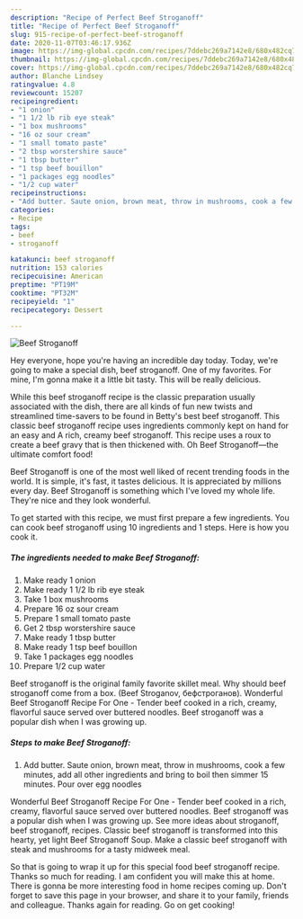 ```yaml
---
description: "Recipe of Perfect Beef Stroganoff"
title: "Recipe of Perfect Beef Stroganoff"
slug: 915-recipe-of-perfect-beef-stroganoff
date: 2020-11-07T03:46:17.936Z
image: https://img-global.cpcdn.com/recipes/7ddebc269a7142e8/680x482cq70/beef-stroganoff-recipe-main-photo.jpg
thumbnail: https://img-global.cpcdn.com/recipes/7ddebc269a7142e8/680x482cq70/beef-stroganoff-recipe-main-photo.jpg
cover: https://img-global.cpcdn.com/recipes/7ddebc269a7142e8/680x482cq70/beef-stroganoff-recipe-main-photo.jpg
author: Blanche Lindsey
ratingvalue: 4.8
reviewcount: 15207
recipeingredient:
- "1 onion"
- "1 1/2 lb rib eye steak"
- "1 box mushrooms"
- "16 oz sour cream"
- "1 small tomato paste"
- "2 tbsp worstershire sauce"
- "1 tbsp butter"
- "1 tsp beef bouillon"
- "1 packages egg noodles"
- "1/2 cup water"
recipeinstructions:
- "Add butter. Saute onion, brown meat, throw in mushrooms, cook a few minutes, add all other ingredients and bring to boil then simmer 15 minutes. Pour over egg noodles"
categories:
- Recipe
tags:
- beef
- stroganoff

katakunci: beef stroganoff 
nutrition: 153 calories
recipecuisine: American
preptime: "PT19M"
cooktime: "PT32M"
recipeyield: "1"
recipecategory: Dessert

---
```



![Beef Stroganoff](https://img-global.cpcdn.com/recipes/7ddebc269a7142e8/680x482cq70/beef-stroganoff-recipe-main-photo.jpg)

Hey everyone, hope you're having an incredible day today. Today, we're going to make a special dish, beef stroganoff. One of my favorites. For mine, I'm gonna make it a little bit tasty. This will be really delicious.

While this beef stroganoff recipe is the classic preparation usually associated with the dish, there are all kinds of fun new twists and streamlined time-savers to be found in Betty&#39;s best beef stroganoff. This classic beef stroganoff recipe uses ingredients commonly kept on hand for an easy and A rich, creamy beef stroganoff. This recipe uses a roux to create a beef gravy that is then thickened with. Oh Beef Stroganoff—the ultimate comfort food!

Beef Stroganoff is one of the most well liked of recent trending foods in the world. It is simple, it's fast, it tastes delicious. It is appreciated by millions every day. Beef Stroganoff is something which I've loved my whole life. They're nice and they look wonderful.


To get started with this recipe, we must first prepare a few ingredients. You can cook beef stroganoff using 10 ingredients and 1 steps. Here is how you cook it.

<!--inarticleads1-->

##### The ingredients needed to make Beef Stroganoff:

1. Make ready 1 onion
1. Make ready 1 1/2 lb rib eye steak
1. Take 1 box mushrooms
1. Prepare 16 oz sour cream
1. Prepare 1 small tomato paste
1. Get 2 tbsp worstershire sauce
1. Make ready 1 tbsp butter
1. Make ready 1 tsp beef bouillon
1. Take 1 packages egg noodles
1. Prepare 1/2 cup water


Beef stroganoff is the original family favorite skillet meal. Why should beef stroganoff come from a box. (Beef Stroganov, бефстроганов). Wonderful Beef Stroganoff Recipe For One - Tender beef cooked in a rich, creamy, flavorful sauce served over buttered noodles. Beef stroganoff was a popular dish when I was growing up. 

<!--inarticleads2-->

##### Steps to make Beef Stroganoff:

1. Add butter. Saute onion, brown meat, throw in mushrooms, cook a few minutes, add all other ingredients and bring to boil then simmer 15 minutes. Pour over egg noodles


Wonderful Beef Stroganoff Recipe For One - Tender beef cooked in a rich, creamy, flavorful sauce served over buttered noodles. Beef stroganoff was a popular dish when I was growing up. See more ideas about stroganoff, beef stroganoff, recipes. Classic beef stroganoff is transformed into this hearty, yet light Beef Stroganoff Soup. Make a classic beef stroganoff with steak and mushrooms for a tasty midweek meal. 

So that is going to wrap it up for this special food beef stroganoff recipe. Thanks so much for reading. I am confident you will make this at home. There is gonna be more interesting food in home recipes coming up. Don't forget to save this page in your browser, and share it to your family, friends and colleague. Thanks again for reading. Go on get cooking!
